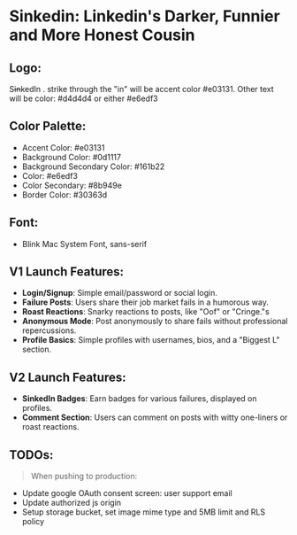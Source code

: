 # Sinkedin: Linkedin's Darker, Funnier and More Honest Cousin

## Logo:

S<strike>in</strike>kedIn . strike through the "in" will be accent color #e03131. Other text will be color: #d4d4d4 or either #e6edf3

## Color Palette:
- Accent Color: #e03131
- Background Color: #0d1117
- Background Secondary Color: #161b22
- Color: #e6edf3
- Color Secondary: #8b949e
- Border Color: #30363d

## Font:
- Blink Mac System Font, sans-serif


## V1 Launch Features:

- **Login/Signup**: Simple email/password or social login.
- **Failure Posts**: Users share their job market fails in a humorous way.
- **Roast Reactions**: Snarky reactions to posts, like "Oof" or "Cringe."s
- **Anonymous Mode**: Post anonymously to share fails without professional repercussions.
- **Profile Basics**: Simple profiles with usernames, bios, and a "Biggest L" section.

## V2 Launch Features:
- **SinkedIn Badges**: Earn badges for various failures, displayed on profiles.
- **Comment Section**: Users can comment on posts with witty one-liners or roast reactions.

## TODOs:
> When pushing to production:

- Update google OAuth consent screen: user support email
- Update authorized js origin
- Setup storage bucket, set image mime type and 5MB limit and RLS policy
